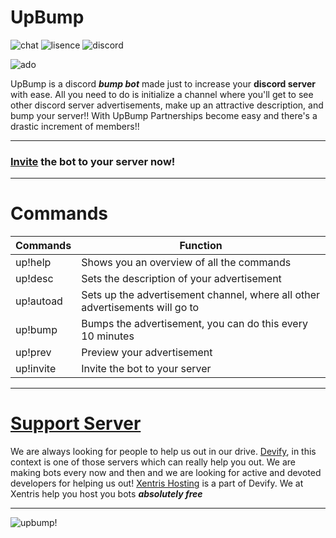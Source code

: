 # UpBump

![chat](https://img.shields.io/discord/778614194857574412?style=for-the-badge)   ![lisence](https://img.shields.io/github/license/Adoniswoah/upbump?style=for-the-badge)  ![discord](https://img.shields.io/badge/discord-upbump-blue?style=for-the-badge)

![ado](https://img.shields.io/badge/With❤%EF%B8%8F-Ado-blue?style=for-the-badge)

UpBump is a discord ***bump bot*** made just to increase your **discord server** with ease. All you need to do is initialize a channel where you'll get to see other discord server advertisements, make up an attractive description, and bump your server!! 
With UpBump Partnerships become easy and there's a drastic increment of members!!

-----------------------------

### [Invite](https://discordapp.com/api/oauth2/authorize?client_id=790862257910710272&scope=bot&permissions=27681) the bot to your server now!


-----------------

# Commands

Commands   |  Function 
------------ | -------------
|up!help    | Shows you an overview of all the commands |
| up!desc   | Sets the description of your advertisement |
| up!autoad | Sets up the advertisement channel, where all other advertisements will go to|
| up!bump  | Bumps the advertisement, you can do this every 10 minutes |
| up!prev  | Preview your advertisement |
| up!invite | Invite the bot to your server |



-----------------

# [Support Server](https://discord.gg/RTh79cwxxp)
We are always looking for people to help us out in our drive. [Devify](https://discord.gg/RTh79cwxxp), in this context is one of those servers which can really help you out. We are making bots every now and then and we are looking for active and devoted developers for helping us out!
[Xentris Hosting](https://discord.gg/RTh79cwxxp) is a part of Devify. We at Xentris help you host you bots ***absolutely free***

-----------------------------------
![upbump!](https://cdn.discordapp.com/attachments/791589454929330197/794804571057815582/UpBUMP.png)

